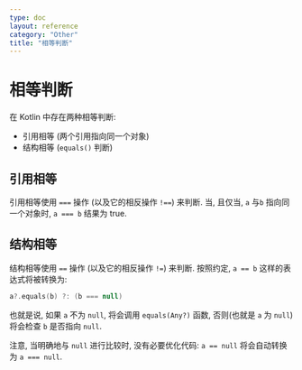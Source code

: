 ```yaml
---
type: doc
layout: reference
category: "Other"
title: "相等判断"
---
```


# 相等判断

在 Kotlin 中存在两种相等判断:

* 引用相等 (两个引用指向同一个对象)
* 结构相等 (`equals()` 判断)

## 引用相等

引用相等使用 `===` 操作 (以及它的相反操作 `!==`) 来判断. 当, 且仅当, `a` 与`b` 指向同一个对象时, `a === b` 结果为 true.

## 结构相等

结构相等使用 `==` 操作 (以及它的相反操作 `!=`) 来判断. 按照约定, `a == b` 这样的表达式将被转换为:

``` kotlin
a?.equals(b) ?: (b === null)
```

也就是说, 如果 `a` 不为 `null`, 将会调用 `equals(Any?)` 函数, 否则(也就是 `a` 为 `null`) 将会检查 `b` 是否指向 `null`.

注意, 当明确地与 `null` 进行比较时, 没有必要优化代码: `a == null` 将会自动转换为 `a === null`.


